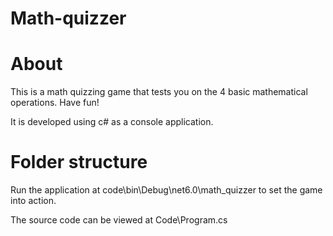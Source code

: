 # Math-quizzer

# About
This is a math quizzing game that tests you on the 4 basic mathematical operations.
Have fun!

It is developed using c# as a console application.

# Folder structure

Run the application at code\bin\Debug\net6.0\math_quizzer to set the game into action.

The source code can be viewed at Code\Program.cs
